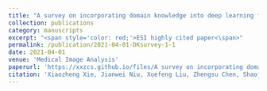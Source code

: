 ```yaml
---
title: "A survey on incorporating domain knowledge into deep learning for medical image analysis"
collection: publications
category: manuscripts
excerpt: "<span style='color: red;'>ESI highly cited paper<\span>"
permalink: /publication/2021-04-01-DKsurvey-1-1
date: 2021-04-01
venue: 'Medical Image Analysis'
paperurl: 'https://xxzcs.github.io/files/A survey on incorporating domain knowledge into deep learning for medical image analysis.pdf'
citation: 'Xiaozheng Xie, Jianwei Niu, Xuefeng Liu, Zhengsu Chen, Shaojie Tang, and Shui Yu. (2021). &quot;A survey on incorporating domain knowledge into deep learning for medical image analysis.&quot; <i>Medical Image Analysis</i>. 69: 101985.'
---
```


